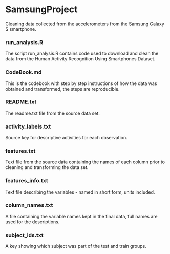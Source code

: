 # SamsungProject
Cleaning data collected from the accelerometers from the Samsung Galaxy S 
smartphone.

### run_analysis.R
The script run_analysis.R contains code used to download and clean the data
from the Human Activity Recognition Using Smartphones Dataset.

### CodeBook.md 
This is the codebook with step by step instructions of how the data was obtained
and transformed, the steps are reproducible.

### README.txt
The readme.txt file from the source data set. 

### activity_labels.txt
Source key for descriptive activities for each observation.

### features.txt
Text file from the source data containing the names of each column prior to 
cleaning and transforming the data set.

### features_info.txt
Text file describing the variables - named in short form, units included. 

### column_names.txt
A file containing the variable names kept in the final data, full names are
used for the descriptions.

### subject_ids.txt
A key showing which subject was part of the test and train groups.
